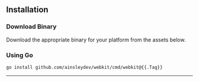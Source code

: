 ## Installation

### Download Binary
Download the appropriate binary for your platform from the assets below.

### Using Go
```bash
go install github.com/ainsleydev/webkit/cmd/webkit@{{.Tag}}
```

---
